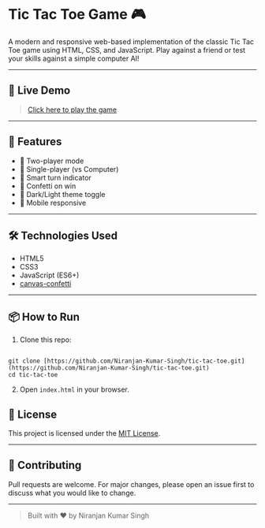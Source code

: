 # Tic Tac Toe Game 🎮

A modern and responsive web-based implementation of the classic Tic Tac Toe game using HTML, CSS, and JavaScript. Play against a friend or test your skills against a simple computer AI!

---

## 🚀 Live Demo

> [Click here to play the game](https://tic-tac-toe-niranjan.vercel.app/)

---

## 🚀 Features
- 🔁 Two-player mode
- 🤖 Single-player (vs Computer)
- 🧠 Smart turn indicator
- 🎉 Confetti on win
- 🌙 Dark/Light theme toggle
- 📱 Mobile responsive

---

## 🛠 Technologies Used
- HTML5
- CSS3
- JavaScript (ES6+)
- [canvas-confetti](https://github.com/catdad/canvas-confetti)

---

## 📦 How to Run
1. Clone this repo:
```

git clone [https://github.com/Niranjan-Kumar-Singh/tic-tac-toe.git](https://github.com/Niranjan-Kumar-Singh/tic-tac-toe.git)
cd tic-tac-toe

```
2. Open `index.html` in your browser.

## 📄 License
This project is licensed under the [MIT License](LICENSE).

---

## 🚀 Contributing

Pull requests are welcome. For major changes, please open an issue first to discuss what you would like to change.

---

> Built with ❤️ by Niranjan Kumar Singh